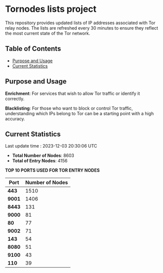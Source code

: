 # Tornodes lists project

This repository provides updated lists of IP addresses associated with Tor relay nodes. The lists are refreshed every 30 minutes to ensure they reflect the most current state of the Tor network.

## Table of Contents

- [Purpose and Usage](#purpose-and-usage)
- [Current Statistics](#current-statistics)


## Purpose and Usage

**Enrichment**: For services that wish to allow Tor traffic or identify it correctly.

**Blacklisting**: For those who want to block or control Tor traffic, understanding which IPs belong to Tor can be a starting point with a high accuracy.

## Current Statistics

Last update time : 2023-12-03 20:30:06 UTC

- **Total Number of Nodes**: 8603
- **Total of Entry Nodes**: 4156

**TOP 10 PORTS USED FOR TOR ENTRY NODES**

| **Port** | **Number of Nodes** |
|------|-----------------|
| **443**   | 1510  |
| **9001**   | 1406  |
| **8443**   | 131  |
| **9000**   | 81  |
| **80**   | 77  |
| **9002**   | 71  |
| **143**   | 54  |
| **8080**   | 51  |
| **9100**   | 43  |
| **110**   | 39  |

